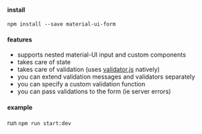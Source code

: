 #### install
```
npm install --save material-ui-form
```

#### features

- supports nested material-UI input and custom components
- takes care of state
- takes care of validation (uses [validator.js](https://github.com/chriso/validator.js) natively)
- you can extend validation messages and validators separately
- you can specify a custom validation function
- you can pass validations to the form (ie server errors)

#### example

run `npm run start:dev`
